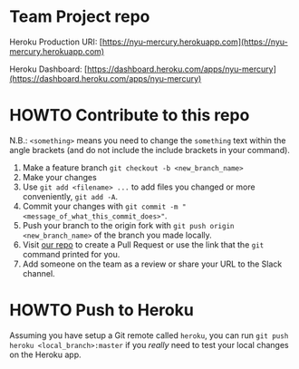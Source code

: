 # Team Project repo
Heroku Production URI: [https://nyu-mercury.herokuapp.com](https://nyu-mercury.herokuapp.com)

Heroku Dashboard: [https://dashboard.heroku.com/apps/nyu-mercury](https://dashboard.heroku.com/apps/nyu-mercury)
# HOWTO Contribute to this repo

N.B.: `<something>` means you need to change the `something` text within the angle brackets (and do not include the include brackets in your command).
1) Make a feature branch
`git checkout -b <new_branch_name>`
2) Make your changes
3) Use `git add <filename> ...` to add files you changed or more conveniently, `git add -A`.
4) Commit your changes with `git commit -m "<message_of_what_this_commit_does>"`.
5) Push your branch to the origin fork with `git push origin <new_branch_name>` of the branch you made locally.
6) Visit [our repo](https://github.com/gcivil-nyu-org/fall2019-cs-gy-6063-team-moonsurvivors/pulls) to create a Pull Request or use the link that the `git` command printed for you.
7) Add someone on the team as a review or share your URL to the Slack channel.

# HOWTO Push to Heroku
Assuming you have setup a Git remote called `heroku`, you can run `git push heroku <local_branch>:master` if you _really_ need to test your local changes on the Heroku app.